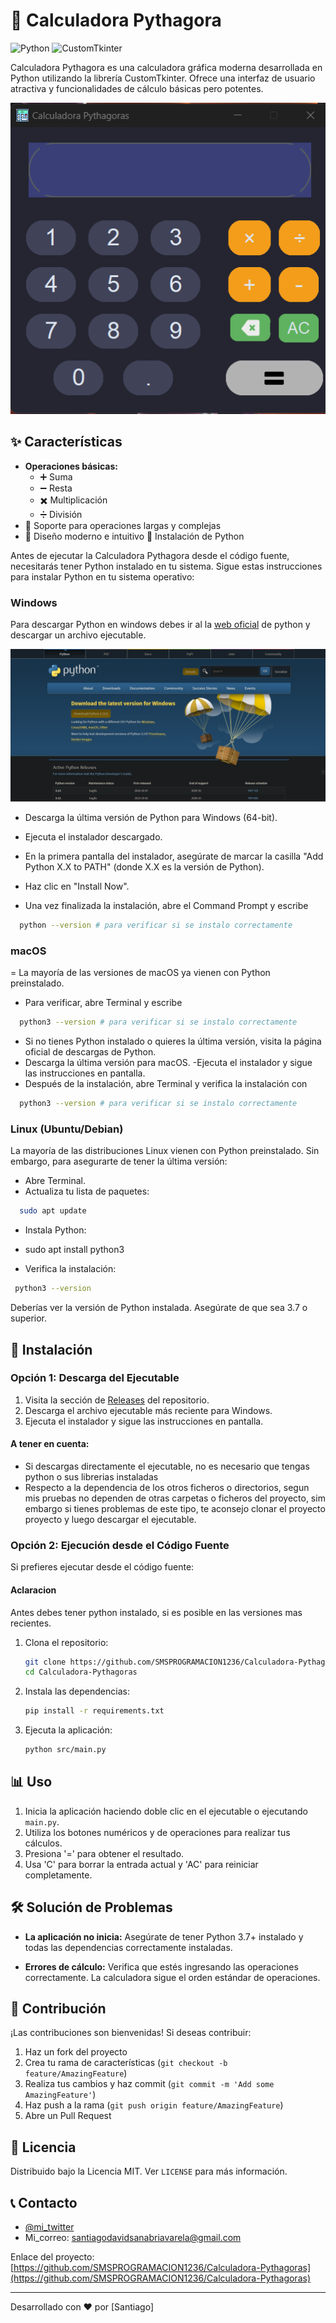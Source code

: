# 🧮 Calculadora Pythagora

![Python](https://img.shields.io/badge/Python-3776AB?style=for-the-badge&logo=python&logoColor=white)
![CustomTkinter](https://img.shields.io/badge/CustomTkinter-FF6F00?style=for-the-badge&logo=tkinter&logoColor=white)

Calculadora Pythagora es una calculadora gráfica moderna desarrollada en Python utilizando la librería CustomTkinter. Ofrece una interfaz de usuario atractiva y funcionalidades de cálculo básicas pero potentes.



![image alt](https://github.com/SMSPROGRAMACION1236/Calculadora-Pythagoras/blob/e42d9871955d941e97f835f9052794e34e827382/resources/calculator.png?raw=True)

## ✨ Características

- **Operaciones básicas:**
  - ➕ Suma
  - ➖ Resta
  - ✖️ Multiplicación
  - ➗ División
- 🔢 Soporte para operaciones largas y complejas
- 🎨 Diseño moderno e intuitivo
🐍 Instalación de Python

Antes de ejecutar la Calculadora Pythagora desde el código fuente, necesitarás tener Python instalado en tu sistema. Sigue estas instrucciones para instalar Python en tu sistema operativo:

### Windows

Para descargar Python en windows debes ir al la [web oficial](https://www.python.org/downloads/) de python y descargar un archivo ejecutable.

![image alt](https://github.com/SMSPROGRAMACION1236/Calculadora-Pythagoras/blob/68c970f912252946d2316ce5d0fd3531417ea298/resources/python_init.png?raw=True)



- Descarga la última versión de Python para Windows (64-bit).

- Ejecuta el instalador descargado.
- En la primera pantalla del instalador, asegúrate de marcar la casilla "Add Python X.X to PATH" (donde X.X es la versión de Python).

- Haz clic en "Install Now".
- Una vez finalizada la instalación, abre el Command Prompt y escribe 
 ```bash
   python --version # para verificar si se instalo correctamente
   ```


### macOS

= La mayoría de las versiones de macOS ya vienen con Python preinstalado.
-  Para verificar, abre Terminal  y escribe
 ```bash
   python3 --version # para verificar si se instalo correctamente
   ```

- Si no tienes Python instalado o quieres la última versión, visita la página oficial de descargas de Python.
- Descarga la última versión para macOS.
-Ejecuta el instalador y sigue las instrucciones en pantalla.
- Después de la instalación, abre Terminal y verifica la instalación con 
 ```bash
   python3 --version # para verificar si se instalo correctamente
   ```

### Linux (Ubuntu/Debian)
La mayoría de las distribuciones Linux vienen con Python preinstalado. Sin embargo, para asegurarte de tener la última versión:

- Abre Terminal.
- Actualiza tu lista de paquetes:
 ```bash
   sudo apt update
   ```



- Instala Python:
- sudo apt install python3

- Verifica la instalación:
```bash
 python3 --version
```
Deberías ver la versión de Python instalada. Asegúrate de que sea 3.7 o superior.

## 🚀 Instalación

### Opción 1: Descarga del Ejecutable

1. Visita la sección de [Releases](https://github.com/SMSPROGRAMACION1236/Calculadora-Pythagoras/releases/) del repositorio.
2. Descarga el archivo ejecutable más reciente para Windows.
3. Ejecuta el instalador y sigue las instrucciones en pantalla.
#### A tener en cuenta:
- Si descargas directamente el ejecutable, no es necesario que tengas python o sus librerias instaladas
- Respecto a la dependencia de los otros ficheros o directorios, segun mis pruebas no dependen de otras carpetas o ficheros del proyecto, sim embargo si tienes problemas de este tipo, te aconsejo clonar el proyecto proyecto y luego descargar el ejecutable.


### Opción 2: Ejecución desde el Código Fuente

Si prefieres ejecutar desde el código fuente:
#### Aclaracion
Antes debes tener python instalado, si es posible en las versiones mas recientes.

1. Clona el repositorio:
   ```bash
   git clone https://github.com/SMSPROGRAMACION1236/Calculadora-Pythagoras.git
   cd Calculadora-Pythagoras
   ```

2. Instala las dependencias:
   ```bash
   pip install -r requirements.txt
   ```

3. Ejecuta la aplicación:
   ```bash
   python src/main.py
   ```

## 📊 Uso

1. Inicia la aplicación haciendo doble clic en el ejecutable o ejecutando `main.py`.
2. Utiliza los botones numéricos y de operaciones para realizar tus cálculos.
3. Presiona '=' para obtener el resultado.
4. Usa 'C' para borrar la entrada actual y 'AC' para reiniciar completamente.

## 🛠️ Solución de Problemas

- **La aplicación no inicia:**
  Asegúrate de tener Python 3.7+ instalado y todas las dependencias correctamente instaladas.

- **Errores de cálculo:**
  Verifica que estés ingresando las operaciones correctamente. La calculadora sigue el orden estándar de operaciones.

## 🤝 Contribución

¡Las contribuciones son bienvenidas! Si deseas contribuir:

1. Haz un fork del proyecto
2. Crea tu rama de características (`git checkout -b feature/AmazingFeature`)
3. Realiza tus cambios y haz commit (`git commit -m 'Add some AmazingFeature'`)
4. Haz push a la rama (`git push origin feature/AmazingFeature`)
5. Abre un Pull Request

## 📄 Licencia

Distribuido bajo la Licencia MIT. Ver `LICENSE` para más información.

## 📞 Contacto

 - [@mi_twitter](https://x.com/SMSPROGRAMACION) 
 - Mi_correo:  santiagodavidsanabriavarela@gmail.com

Enlace del proyecto: [https://github.com/SMSPROGRAMACION1236/Calculadora-Pythagoras](https://github.com/SMSPROGRAMACION1236/Calculadora-Pythagoras)

---

Desarrollado con ❤️ por [Santiago]

